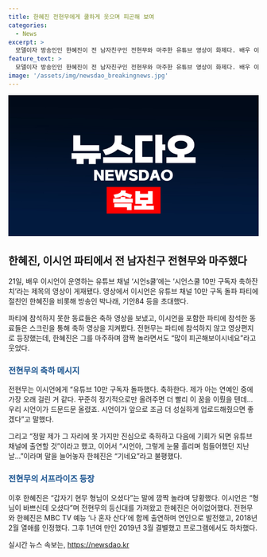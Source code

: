```yaml
---
title: 한혜진 전현무에게 쿨하게 웃으며 피곤해 보여
categories:
  - News
excerpt: >
  모델이자 방송인인 한혜진이 전 남자친구인 전현무와 마주한 유튜브 영상이 화제다. 배우 이시언의 채널 시언s쿨 10만 구독자 축하 파티에는 한혜진과 박나래, 기안84 등이 참석했고, 전현무는 영상편지로 축하했다. 현무의 축하와 함께 한혜진의 반응이 관심을 끌었으며, 뜻밖의 현무의 등장으로 혼란스러운 모습도 전해졌다. 전현무와 한혜진은 나 혼자 산다에서 연인으로 활동했으나 2019년에 결별한 이후로는 처음으로 공개적으로 만남을 공개했다. (총 247자)
feature_text: >
  모델이자 방송인인 한혜진이 전 남자친구인 전현무와 마주한 유튜브 영상이 화제다. 배우 이시언의 채널 시언s쿨 10만 구독자 축하 파티에는 한혜진과 박나래, 기안84 등이 참석했고, 전현무는 영상편지로 축하했다. 현무의 축하와 함께 한혜진의 반응이 관심을 끌었으며, 뜻밖의 현무의 등장으로 혼란스러운 모습도 전해졌다. 전현무와 한혜진은 나 혼자 산다에서 연인으로 활동했으나 2019년에 결별한 이후로는 처음으로 공개적으로 만남을 공개했다. (총 247자)
image: '/assets/img/newsdao_breakingnews.jpg'
---
```


<p><img src="/assets/img/newsdao_breakingnews.jpg" alt="pcversion 속보" /></p>

<h2 data-ke-size="size26">한혜진, 이시언 파티에서 전 남자친구 전현무와 마주했다</h2>

<p data-ke-size="size16">21일, 배우 이시언이 운영하는 유튜브 채널 ‘시언s쿨’에는 ‘시언스쿨 10만 구독자 축하잔치’라는 제목의 영상이 게재됐다. 영상에서 이시언은 유튜브 채널 10만 구독 돌파 파티에 절친인 한혜진을 비롯해 방송인 박나래, 기안84 등을 초대했다.</p>

<p data-ke-size="size16">파티에 참석하지 못한 동료들은 축하 영상을 보냈고, 이시언을 포함한 파티에 참석한 동료들은 스크린을 통해 축하 영상을 지켜봤다. 전현무는 파티에 참석하지 않고 영상편지로 등장했는데, 한혜진은 그를 마주하며 깜짝 놀라면서도 “많이 피곤해보이시네요”라고 웃었다.</p>

<h3><b><span style="color: #1a5490;">전현무의 축하 메시지</span></b></h3>

<p data-ke-size="size16">전현무는 이시언에게 “유튜브 10만 구독자 돌파했다. 축하한다. 제가 아는 연예인 중에 가장 오래 걸린 거 같다. 꾸준히 정기적으로만 올려주면 더 빨리 이 꿈을 이뤘을 텐데…우리 시언이가 드문드문 올렸죠. 시언이가 앞으로 조금 더 성실하게 업로드해줬으면 좋겠다”고 말했다.</p>

<p data-ke-size="size16">그리고 “정말 제가 그 자리에 못 가지만 진심으로 축하하고 다음에 기회가 되면 유튜브 채널에 출연할 것”이라고 했고, 이어서 “시언아, 그렇게 눈물 흘리며 힘들어했던 지난날…”이라며 말을 늘어놓자 한헤진은 “기네요”라고 불평했다.</p>

<h3><b><span style="color: #1a5490;">전현무의 서프라이즈 등장</span></b></h3>

<p data-ke-size="size16">이후 한혜진은 “갑자기 현무 형님이 오셨다”는 말에 깜짝 놀라며 당황했다. 이시언은 “형님이 바쁘신데 오셨다”며 전현무의 등신대를 가져왔고 한혜진은 어이없어했다. 전현무와 한혜진은 MBC TV 예능 ‘나 혼자 산다’에 함께 출연하며 연인으로 발전했고, 2018년 2월 열애를 인정했다. 그후 1년여 만인 2019년 3월 결별했고 프로그램에서도 하차했다.</p>
실시간 뉴스 속보는, <a href="https://newsdao.kr" rel="dofollow">https://newsdao.kr</a>


